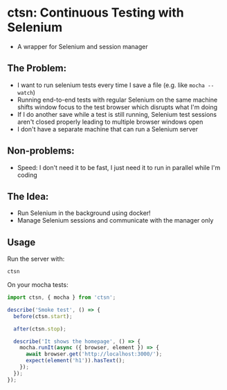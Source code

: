 # ctsn: Continuous Testing with Selenium

- A wrapper for Selenium and session manager

## The Problem:

- I want to run selenium tests every time I save a file (e.g. like `mocha --watch`)
- Running end-to-end tests with regular Selenium on the same machine shifts window focus to the test browser which disrupts what I'm doing
- If I do another save while a test is still running, Selenium test sessions aren't closed properly leading to multiple browser windows open
- I don't have a separate machine that can run a Selenium server


## Non-problems:

- Speed: I don't need it to be fast, I just need it to run in parallel while I'm coding

## The Idea:

- Run Selenium in the background using docker!
- Manage Selenium sessions and communicate with the manager only


## Usage

Run the server with:

```sh
ctsn
```

On your mocha tests:

```javascript
import ctsn, { mocha } from 'ctsn';

describe('Smoke test', () => {
  before(ctsn.start);

  after(ctsn.stop);

  describe('It shows the homepage', () => {
    mocha.runIt(async ({ browser, element }) => {
      await browser.get('http://localhost:3000/');
      expect(element('h1')).hasText();
    });
  });
});
```
